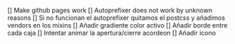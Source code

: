 [] Make github pages work
[] Autoprefixer does not work by unknown reasons
[] Si no funcionan el autoprefixer quitamos el postcss y añadimos vendors en los mixins
[] Añadir gradiente color activo
[] Añadir borde entre cada caja
[] Intentar animar la apertura/cierre acordeon
[] Añadir icono